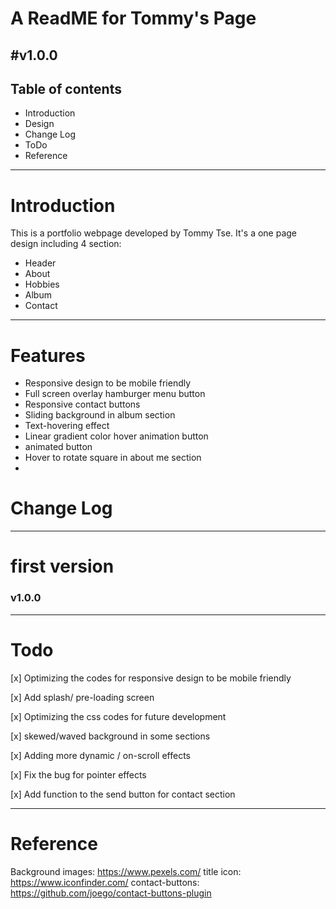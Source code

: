 # A ReadME for Tommy's Page
#v1.0.0
---
## Table of contents

* Introduction
* Design
* Change Log
* ToDo
* Reference

---

# Introduction
This is a portfolio webpage developed by Tommy Tse. It's a one page design including 4 section:
* Header
* About
* Hobbies
* Album
* Contact

---

# Features

- Responsive design to be mobile friendly
- Full screen overlay hamburger menu button
- Responsive contact buttons
- Sliding background in album section
- Text-hovering effect
- Linear gradient color hover animation button
- animated button
- Hover to rotate square in about me section
- 


# Change Log

----
# first version

### v1.0.0

----

# Todo

[x] Optimizing the codes for responsive design to be mobile friendly

[x] Add splash/ pre-loading screen

[x] Optimizing the css codes for future development

[x] skewed/waved background in some sections

[x] Adding more dynamic / on-scroll effects

[x] Fix the bug for pointer effects

[x] Add function to the send button for contact section

---

# Reference

Background images: https://www.pexels.com/
title icon: https://www.iconfinder.com/
contact-buttons: https://github.com/joego/contact-buttons-plugin
